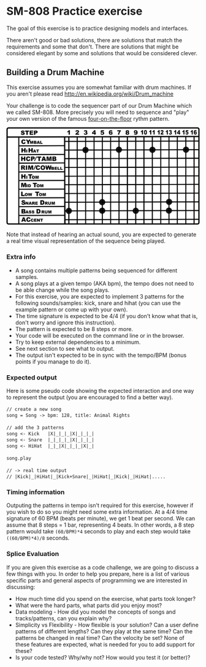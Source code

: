# SM-808 Practice exercise

The goal of this exercise is to practice designing models and
interfaces.

There aren't good or bad solutions, there are solutions that
match the requirements and some that don't. There are solutions that
might be considered elegant by some and solutions that would be
considered clever.

## Building a Drum Machine

This exercise assumes you are somewhat familiar with drum machines. 
If you aren't
please read http://en.wikipedia.org/wiki/Drum_machine

Your challenge is to code the sequencer part of our Drum Machine which
we called SM-808. More precisely you will need to sequence and "play"
your own version of the famous [four-on-the-floor](http://en.wikipedia.org/wiki/Four_on_the_floor_(music)) rythm pattern.

![Example pattern to implement](/Four_to_the_floor_Roland_TR-707.jpg?raw=true)

Note that instead of hearing an actual sound, you are expected to
generate a real time visual representation of the sequence being played.

### Extra info

* A song contains multiple patterns being sequenced for different
  samples.
* A song plays at a given tempo (AKA bpm), the tempo does not need to
  be able change while the song plays.
* For this exercise, you are expected to implement 3 patterns for the
  following sounds/samples: kick, snare and
  hihat (you can use the example pattern or come up with your own).
* The time signature is expected to be 4/4 (if you don't know what that
  is, don't worry and ignore this instruction).
* The pattern is expected to be 8 steps or more.
* Your code will be executed on the command line or in the browser.
* Try to keep external dependencies to a minimum.
* See next section to see what to output.
* The output isn't expected to be in sync with the tempo/BPM (bonus points if you manage to do it).


### Expected output

Here is some pseudo code showing the expected interaction and one way to
represent the output (you are encouraged to find a better way).

```
// create a new song
song = Song -> bpm: 128, title: Animal Rights

// add the 3 patterns
song <- Kick   |X|_|_|_|X|_|_|_|
song <- Snare  |_|_|_|_|X|_|_|_|
song <- HiHat  |_|_|X|_|_|_|X|_|

song.play

// -> real time output
// |Kick|_|HiHat|_|Kick+Snare|_|HiHat|_|Kick|_|HiHat|.....
```

### Timing information

Outputing the patterns in tempo isn't required for this exercise, 
however if you wish to do so you might need some extra information.
At a 4/4 time signature of 60 BPM (beats per minute), we get 1 beat per second.
We can assume that 8 steps = 1 bar, representing 4 beats.
In other words, a 8 step pattern would take `(60/BPM)*4` seconds to play and each step would take `((60/BPM)*4)/8` seconds.

### Splice Evaluation

If you are given this exercise as a code challenge, we are going to
discuss a few things with you. In order to help you prepare, here is a
list of various specific parts and general aspects of programming we are
interested in discussing:

* How much time did you spend on the exercise, what parts took longer?
* What were the hard parts, what parts did you enjoy most?
* Data modeling - How did you model the concepts of songs and
  tracks/patterns, can you explain why?
* Simplicity vs Flexibility - How flexible is your solution? Can a user
  define patterns of different lengths? Can they play at the same time?
  Can the patterns be changed in real time? Can the velocity be set?
  None of these features are expected, what is needed for you to add
  support for these?
* Is your code tested? Why/why not? How would you test it (or better)?
